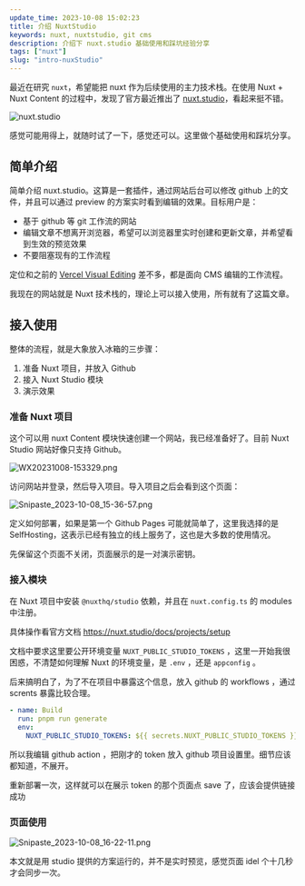 ```yaml
---
update_time: 2023-10-08 15:02:23
title: 介绍 NuxtStudio
keywords: nuxt, nuxtstudio, git cms
description: 介绍下 nuxt.studio 基础使用和踩坑经验分享
tags: ["nuxt"]
slug: "intro-nuxStudio"
---
```


最近在研究 `nuxt`，希望能把 nuxt 作为后续使用的主力技术栈。在使用 Nuxt + Nuxt Content 的过程中，发现了官方最近推出了 [nuxt.studio](https://nuxt.studio)，看起来挺不错。

![nuxt.studio](/WX20231008-151104.png)

感觉可能用得上，就随时试了一下，感觉还可以。这里做个基础使用和踩坑分享。

## 简单介绍

简单介绍 nuxt.studio。这算是一套插件，通过网站后台可以修改 github 上的文件，并且可以通过 preview 的方案实时看到编辑的效果。目标用户是：

- 基于 github 等 git 工作流的网站
- 编辑文章不想离开浏览器，希望可以浏览器里实时创建和更新文章，并希望看到生效的预览效果
- 不要阻塞现有的工作流程

定位和之前的 [Vercel Visual Editing](https://vercel.com/blog/visual-editing) 差不多，都是面向 CMS 编辑的工作流程。

我现在的网站就是 Nuxt 技术栈的，理论上可以接入使用，所有就有了这篇文章。

## 接入使用

整体的流程，就是大象放入冰箱的三步骤：

1. 准备 Nuxt 项目，并放入 Github
2. 接入 Nuxt Studio 模块
3. 演示效果

### 准备 Nuxt 项目

这个可以用 nuxt Content 模块快速创建一个网站，我已经准备好了。目前 Nuxt Studio 网站好像只支持 Github。

![WX20231008-153329.png](/WX20231008-153329.png)

访问网站并登录，然后导入项目。导入项目之后会看到这个页面：

![Snipaste_2023-10-08_15-36-57.png](/Snipaste_2023-10-08_15-36-57.png)

定义如何部署，如果是第一个 Github Pages 可能就简单了，这里我选择的是 SelfHosting，这表示已经有独立的线上服务了，这也是大多数的使用情况。

先保留这个页面不关闭，页面展示的是一对演示密钥。

### 接入模块

在 Nuxt 项目中安装 `@nuxthq/studio` 依赖，并且在 `nuxt.config.ts` 的 modules 中注册。

具体操作看官方文档 https://nuxt.studio/docs/projects/setup

文档中要求这里要公开环境变量 `NUXT_PUBLIC_STUDIO_TOKENS` ，这里一开始我很困惑，不清楚如何理解 Nuxt 的环境变量，是 `.env` ，还是 `appconfig` 。

后来搞明白了，为了不在项目中暴露这个信息，放入 github 的 workflows ，通过 scrents 暴露比较合理。

```yml
- name: Build
  run: pnpm run generate
  env:
    NUXT_PUBLIC_STUDIO_TOKENS: ${{ secrets.NUXT_PUBLIC_STUDIO_TOKENS }}
```

所以我编辑 github action ，把刚才的 token 放入 github 项目设置里。细节应该都知道，不展开。

重新部署一次，这样就可以在展示 token 的那个页面点 save 了，应该会提供链接成功

### 页面使用

![Snipaste_2023-10-08_16-22-11.png](/Snipaste_2023-10-08_16-22-11.png)

本文就是用 studio 提供的方案运行的，并不是实时预览，感觉页面 idel 个十几秒才会同步一次。
